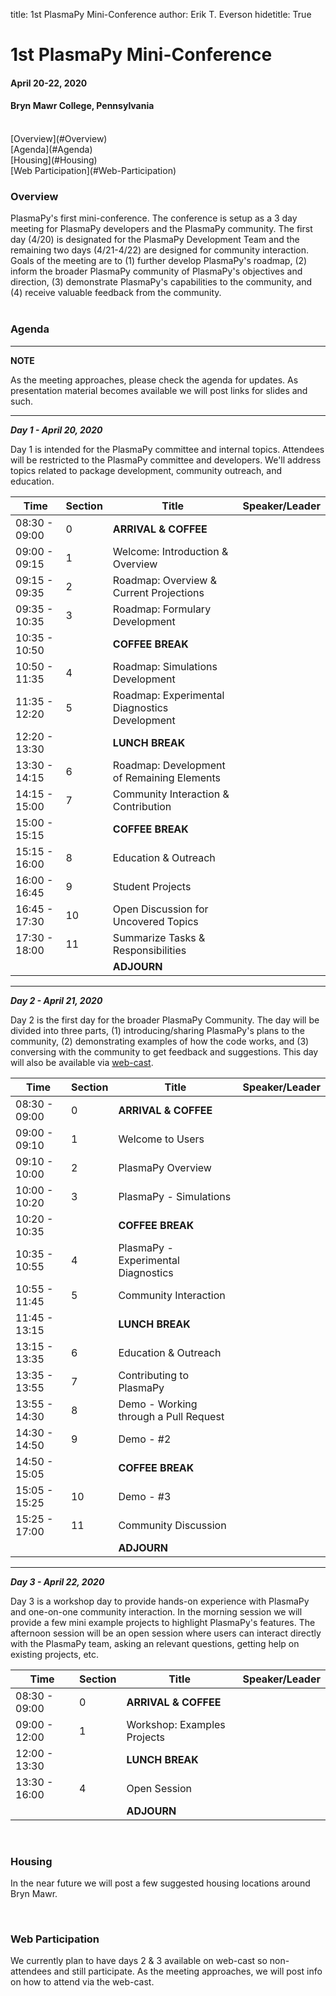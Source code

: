title: 1st PlasmaPy Mini-Conference
author: Erik T. Everson
hidetitle: True

# 1st PlasmaPy Mini-Conference
#### April 20-22, 2020
#### Bryn Mawr College, Pennsylvania
<br/>
[Overview](#Overview)<br/>
[Agenda](#Agenda)<br/>
[Housing](#Housing)<br/>
[Web Participation](#Web-Participation)

### <a name="Overview"></a> Overview

PlasmaPy's first mini-conference.  The conference is setup as a 3 day meeting for 
PlasmaPy developers and the PlasmaPy community. The first day (4/20) is 
designated for the PlasmaPy Development Team and the remaining two days (4/21-4/22) are 
designed for community interaction.  Goals of the meeting are to (1) further develop
PlasmaPy's roadmap, (2) inform the broader PlasmaPy community of PlasmaPy's objectives 
and direction, (3) demonstrate PlasmaPy's capabilities to the community, and 
(4) receive valuable feedback from the community.<br/><br/>

### <a name="Agenda"></a> Agenda

---
**NOTE**

As the meeting approaches, please check the agenda for updates.  As presentation material
becomes available we will post links for slides and such.
___


_**Day 1 - April 20, 2020**_

Day 1 is intended for the PlasmaPy committee and internal topics.  Attendees will be
restricted to the PlasmaPy committee and developers.  We'll address topics related to 
package development, community outreach, and education.

| Time | Section | Title | Speaker/Leader |
| --- | --- | --- | --- |
| 08:30 - 09:00 | 0  | **ARRIVAL & COFFEE** |  |
| 09:00 - 09:15 | 1  | Welcome: Introduction & Overview |  |
| 09:15 - 09:35 | 2  | Roadmap: Overview & Current Projections |  |
| 09:35 - 10:35 | 3  | Roadmap: Formulary Development |  |
| 10:35 - 10:50 |    | **COFFEE BREAK** |  |
| 10:50 - 11:35 | 4  | Roadmap: Simulations Development |  |
| 11:35 - 12:20 | 5  | Roadmap: Experimental Diagnostics Development |  |
| 12:20 - 13:30 |    | **LUNCH BREAK** |  |
| 13:30 - 14:15 | 6  | Roadmap: Development of Remaining Elements |  |
| 14:15 - 15:00 | 7  | Community Interaction & Contribution |  |
| 15:00 - 15:15 |    | **COFFEE BREAK** |  |
| 15:15 - 16:00 | 8  | Education & Outreach |  |
| 16:00 - 16:45 | 9  | Student Projects |  |
| 16:45 - 17:30 | 10 | Open Discussion for Uncovered Topics |  |
| 17:30 - 18:00 | 11 | Summarize Tasks & Responsibilities |  |
|               |    | **ADJOURN** |  |

---
_**Day 2 - April 21, 2020**_

Day 2 is the first day for the broader PlasmaPy Community.  The day will be divided into
three parts, (1) introducing/sharing PlasmaPy's plans to the community, (2) demonstrating
examples of how the code works, and (3) conversing with the community to get feedback
and suggestions.  This day will also be available via [web-cast](#Web-Participation).

| Time | Section | Title | Speaker/Leader |
| --- | --- | --- | --- |
| 08:30 - 09:00 | 0  | **ARRIVAL & COFFEE** |  |
| 09:00 - 09:10 | 1  | Welcome to Users |  |
| 09:10 - 10:00 | 2  | PlasmaPy Overview |  |
| 10:00 - 10:20 | 3  | PlasmaPy - Simulations |  |
| 10:20 - 10:35 |    | **COFFEE BREAK** |  |
| 10:35 - 10:55 | 4  | PlasmaPy - Experimental Diagnostics |  |
| 10:55 - 11:45 | 5  | Community Interaction |  |
| 11:45 - 13:15 |    | **LUNCH BREAK** |  |
| 13:15 - 13:35 | 6  | Education & Outreach |  |
| 13:35 - 13:55 | 7  | Contributing to PlasmaPy |  |
| 13:55 - 14:30 | 8  | Demo - Working through a Pull Request |  |
| 14:30 - 14:50 | 9  | Demo - #2 |  |
| 14:50 - 15:05 |    | **COFFEE BREAK** |  |
| 15:05 - 15:25 | 10 | Demo - #3 |  |
| 15:25 - 17:00 | 11 | Community Discussion |  |
|               |    | **ADJOURN** |  |

---
_**Day 3 - April 22, 2020**_

Day 3 is a workshop day to provide hands-on experience with PlasmaPy and one-on-one 
community interaction.  In the morning session we will provide a few mini 
example projects to highlight PlasmaPy's features.  The afternoon session will
be an open session where users can interact directly with the PlasmaPy team, asking
an relevant questions, getting help on existing projects, etc.

| Time | Section | Title | Speaker/Leader |
| --- | --- | --- | --- |
| 08:30 - 09:00 | 0  | **ARRIVAL & COFFEE** |  |
| 09:00 - 12:00 | 1  | Workshop: Examples Projects |  |
| 12:00 - 13:30 |    | **LUNCH BREAK** |  |
| 13:30 - 16:00 | 4  | Open Session |  |
|               |    | **ADJOURN** |  |

<br/>

### <a name="Housing"></a> Housing

In the near future we will post a few suggested housing locations around Bryn Mawr.

<br/>

### <a name="Web-Participation"></a> Web Participation

We currently plan to have days 2 & 3 available on web-cast so non-attendees and still 
participate.  As the meeting approaches, we will post info on how to attend via the
web-cast.
